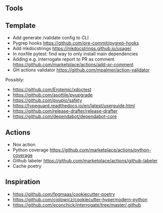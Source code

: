 ## Tools

## Template

- Add generate /validate config to CLI
- Pygrep hooks https://github.com/pre-commit/pygrep-hooks
- Add mkdocstrings https://mkdocstrings.github.io/usage/
- In noxfile pytest: find way to only install main dependencies
- Adding e.g. interrogate report to PR as comment https://github.com/marketplace/actions/add-pr-comment
- GH actions validator https://github.com/mpalmer/action-validator

Possibly:

- https://github.com/Erotemic/xdoctest
- https://github.com/asottile/pyupgrade
- https://github.com/pyupio/safety
- https://typeguard.readthedocs.io/en/latest/userguide.html
- https://github.com/release-drafter/release-drafter
- https://github.com/dependabot/dependabot-core

## Actions

- Nox action
- Python coverage https://github.com/marketplace/actions/python-coverage
- Github labeler https://github.com/marketplace/actions/github-labeler
- Cache poetry

## Inspiration

- https://github.com/fpgmaas/cookiecutter-poetry
- https://github.com/cjolowicz/cookiecutter-hypermodern-python
- https://github.com/econchick/interrogate/tree/master/.github
